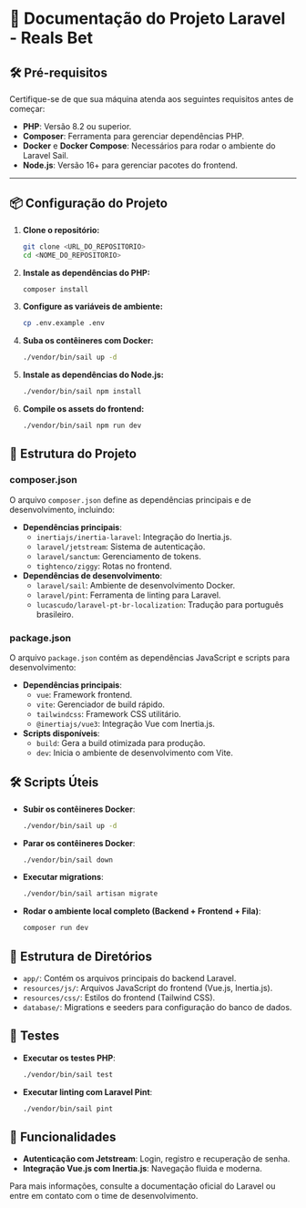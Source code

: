 # 🚀 Documentação do Projeto Laravel - Reals Bet

## 🛠 Pré-requisitos

Certifique-se de que sua máquina atenda aos seguintes requisitos antes de começar:

- **PHP**: Versão 8.2 ou superior.
- **Composer**: Ferramenta para gerenciar dependências PHP.
- **Docker** e **Docker Compose**: Necessários para rodar o ambiente do Laravel Sail.
- **Node.js**: Versão 16+ para gerenciar pacotes do frontend.

---

## 📦 Configuração do Projeto

1. **Clone o repositório:**
   ```bash
   git clone <URL_DO_REPOSITORIO>
   cd <NOME_DO_REPOSITORIO>
   ```

2. **Instale as dependências do PHP:**
   ```bash
   composer install
   ```

3. **Configure as variáveis de ambiente:**
   ```bash
   cp .env.example .env
   ```

4. **Suba os contêineres com Docker:**
   ```bash
   ./vendor/bin/sail up -d
   ```

5. **Instale as dependências do Node.js:**
   ```bash
   ./vendor/bin/sail npm install
   ```

6. **Compile os assets do frontend:**
   ```bash
   ./vendor/bin/sail npm run dev
   ```

## 📖 Estrutura do Projeto

### **composer.json**
O arquivo `composer.json` define as dependências principais e de desenvolvimento, incluindo:
- **Dependências principais**:
  - `inertiajs/inertia-laravel`: Integração do Inertia.js.
  - `laravel/jetstream`: Sistema de autenticação.
  - `laravel/sanctum`: Gerenciamento de tokens.
  - `tightenco/ziggy`: Rotas no frontend.
- **Dependências de desenvolvimento**:
  - `laravel/sail`: Ambiente de desenvolvimento Docker.
  - `laravel/pint`: Ferramenta de linting para Laravel.
  - `lucascudo/laravel-pt-br-localization`: Tradução para português brasileiro.

### **package.json**
O arquivo `package.json` contém as dependências JavaScript e scripts para desenvolvimento:
- **Dependências principais**:
  - `vue`: Framework frontend.
  - `vite`: Gerenciador de build rápido.
  - `tailwindcss`: Framework CSS utilitário.
  - `@inertiajs/vue3`: Integração Vue com Inertia.js.
- **Scripts disponíveis**:
  - `build`: Gera a build otimizada para produção.
  - `dev`: Inicia o ambiente de desenvolvimento com Vite.

## 🛠 Scripts Úteis

- **Subir os contêineres Docker**:
  ```bash
  ./vendor/bin/sail up -d
  ```

- **Parar os contêineres Docker**:
  ```bash
  ./vendor/bin/sail down
  ```

- **Executar migrations**:
  ```bash
  ./vendor/bin/sail artisan migrate
  ```

- **Rodar o ambiente local completo (Backend + Frontend + Fila)**:
  ```bash
  composer run dev
  ```

## 📂 Estrutura de Diretórios

- `app/`: Contém os arquivos principais do backend Laravel.
- `resources/js/`: Arquivos JavaScript do frontend (Vue.js, Inertia.js).
- `resources/css/`: Estilos do frontend (Tailwind CSS).
- `database/`: Migrations e seeders para configuração do banco de dados.

## 🧪 Testes

- **Executar os testes PHP**:
  ```bash
  ./vendor/bin/sail test
  ```

- **Executar linting com Laravel Pint**:
  ```bash
  ./vendor/bin/sail pint
  ```

## 🌟 Funcionalidades

- **Autenticação com Jetstream**: Login, registro e recuperação de senha.
- **Integração Vue.js com Inertia.js**: Navegação fluida e moderna.

Para mais informações, consulte a documentação oficial do Laravel ou entre em contato com o time de desenvolvimento.
